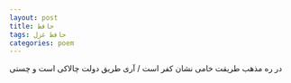 ```yaml
---
layout: post
title: حافظ
tags: حافظ غزل
categories: poem
---
```


در ره مذهب طریقت خامی نشان کفر است / آری طریق دولت چالاکی است و چستی
